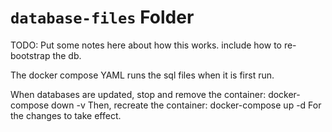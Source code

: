 # `database-files` Folder

TODO: Put some notes here about how this works.  include how to re-bootstrap the db. 

The docker compose YAML runs the sql files when it is first run.

When databases are updated, stop and remove the container:
    docker-compose down -v
Then, recreate the container:
    docker-compose up -d
For the changes to take effect.